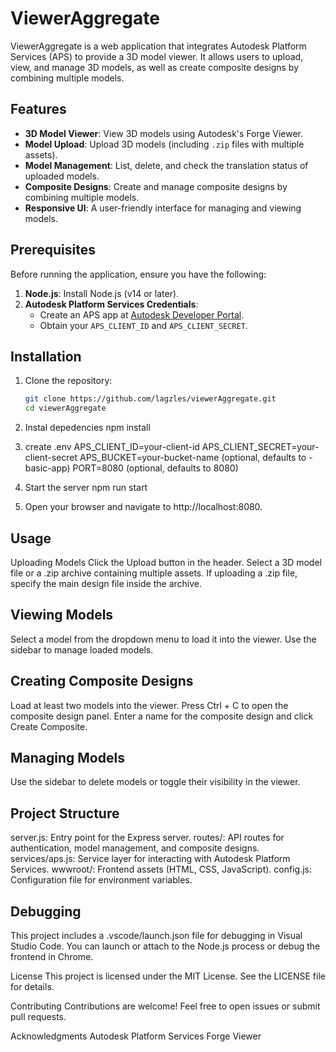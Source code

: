 # ViewerAggregate

ViewerAggregate is a web application that integrates Autodesk Platform Services (APS) to provide a 3D model viewer. It allows users to upload, view, and manage 3D models, as well as create composite designs by combining multiple models.

## Features

- **3D Model Viewer**: View 3D models using Autodesk's Forge Viewer.
- **Model Upload**: Upload 3D models (including `.zip` files with multiple assets).
- **Model Management**: List, delete, and check the translation status of uploaded models.
- **Composite Designs**: Create and manage composite designs by combining multiple models.
- **Responsive UI**: A user-friendly interface for managing and viewing models.

## Prerequisites

Before running the application, ensure you have the following:

1. **Node.js**: Install Node.js (v14 or later).
2. **Autodesk Platform Services Credentials**:
   - Create an APS app at [Autodesk Developer Portal](https://aps.autodesk.com/).
   - Obtain your `APS_CLIENT_ID` and `APS_CLIENT_SECRET`.

## Installation

1. Clone the repository:
   ```bash
   git clone https://github.com/lagzles/viewerAggregate.git
   cd viewerAggregate

2. Instal depedencies 
    npm install

3. create .env
    APS_CLIENT_ID=your-client-id
    APS_CLIENT_SECRET=your-client-secret
    APS_BUCKET=your-bucket-name (optional, defaults to <client-id>-basic-app)
    PORT=8080 (optional, defaults to 8080)

4. Start the server
    npm run start

5. Open your browser and navigate to http://localhost:8080.

## Usage
Uploading Models
Click the Upload button in the header.
Select a 3D model file or a .zip archive containing multiple assets.
If uploading a .zip file, specify the main design file inside the archive.

## Viewing Models
Select a model from the dropdown menu to load it into the viewer.
Use the sidebar to manage loaded models.

## Creating Composite Designs
Load at least two models into the viewer.
Press Ctrl + C to open the composite design panel.
Enter a name for the composite design and click Create Composite.

## Managing Models
Use the sidebar to delete models or toggle their visibility in the viewer.

## Project Structure
server.js: Entry point for the Express server.
routes/: API routes for authentication, model management, and composite designs.
services/aps.js: Service layer for interacting with Autodesk Platform Services.
wwwroot/: Frontend assets (HTML, CSS, JavaScript).
config.js: Configuration file for environment variables.

## Debugging
This project includes a .vscode/launch.json file for debugging in Visual Studio Code. You can launch or attach to the Node.js process or debug the frontend in Chrome.

License
This project is licensed under the MIT License. See the LICENSE file for details.

Contributing
Contributions are welcome! Feel free to open issues or submit pull requests.

Acknowledgments
Autodesk Platform Services
Forge Viewer
